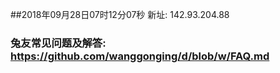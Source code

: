 ##2018年09月28日07时12分07秒 新址: 142.93.204.88
### 兔友常见问题及解答: https://github.com/wanggonging/d/blob/w/FAQ.md
